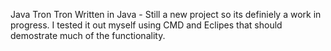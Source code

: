 Java Tron
Tron Written in Java - Still a new project so its definiely a work in progress. I tested it out myself using CMD and Eclipes that 
should demostrate much of the functionality. 

